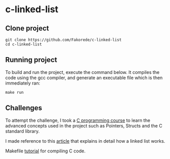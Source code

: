 # c-linked-list

## Clone project

```
git clone https://github.com/Fakorede/c-linked-list
cd c-linked-list
```

## Running project

To build and run the project, execute the command below. It compiles the code using the gcc compiler, and generate an executable file which is then immediately ran:

```
make run
```

## Challenges

To attempt the challenge, I took a [C programming course](https://www.udemy.com/course/c-programming-for-beginners-/) to learn the advanced concepts used in the project such as Pointers, Structs and the C standard library.

I made reference to this [article](https://www.freecodecamp.org/news/how-linked-lists-work/) that explains in detail how a linked list works.

Makefile [tutorial](https://www.cs.colby.edu/maxwell/courses/tutorials/maketutor/) for compiling C code.
